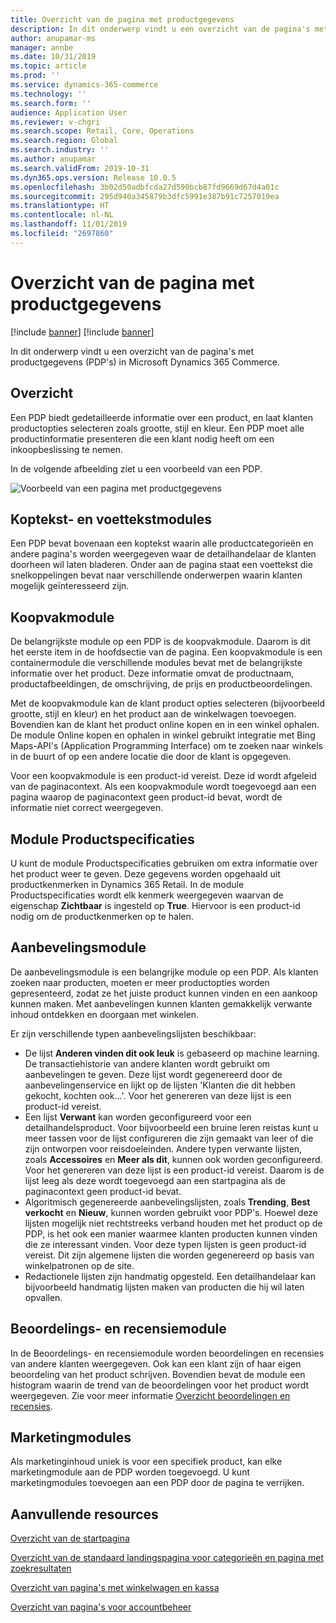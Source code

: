 ```yaml
---
title: Overzicht van de pagina met productgegevens
description: In dit onderwerp vindt u een overzicht van de pagina's met productgegevens (PDP's) in Microsoft Dynamics 365 Commerce.
author: anupamar-ms
manager: annbe
ms.date: 10/31/2019
ms.topic: article
ms.prod: ''
ms.service: dynamics-365-commerce
ms.technology: ''
ms.search.form: ''
audience: Application User
ms.reviewer: v-chgri
ms.search.scope: Retail, Core, Operations
ms.search.region: Global
ms.search.industry: ''
ms.author: anupamar
ms.search.validFrom: 2019-10-31
ms.dyn365.ops.version: Release 10.0.5
ms.openlocfilehash: 3b02d50adbfcda27d590bcb87fd9669d67d4a01c
ms.sourcegitcommit: 295d940a345879b3dfc5991e387b91c7257019ea
ms.translationtype: HT
ms.contentlocale: nl-NL
ms.lasthandoff: 11/01/2019
ms.locfileid: "2697860"
---
```

# <a name="overview-of-product-details-pages"></a>Overzicht van de pagina met productgegevens

[!include [banner](includes/preview-banner.md)]
[!include [banner](includes/banner.md)]

In dit onderwerp vindt u een overzicht van de pagina's met productgegevens (PDP's) in Microsoft Dynamics 365 Commerce.

## <a name="overview"></a>Overzicht

Een PDP biedt gedetailleerde informatie over een product, en laat klanten productopties selecteren zoals grootte, stijl en kleur. Een PDP moet alle productinformatie presenteren die een klant nodig heeft om een inkoopbeslissing te nemen.

In de volgende afbeelding ziet u een voorbeeld van een PDP.

![Voorbeeld van een pagina met productgegevens](./media/pdp.PNG)

## <a name="header-and-footer-modules"></a>Koptekst- en voettekstmodules

Een PDP bevat bovenaan een koptekst waarin alle productcategorieën en andere pagina's worden weergegeven waar de detailhandelaar de klanten doorheen wil laten bladeren. Onder aan de pagina staat een voettekst die snelkoppelingen bevat naar verschillende onderwerpen waarin klanten mogelijk geïnteresseerd zijn.

## <a name="buy-box-module"></a>Koopvakmodule

De belangrijkste module op een PDP is de koopvakmodule. Daarom is dit het eerste item in de hoofdsectie van de pagina. Een koopvakmodule is een containermodule die verschillende modules bevat met de belangrijkste informatie over het product. Deze informatie omvat de productnaam, productafbeeldingen, de omschrijving, de prijs en productbeoordelingen.

Met de koopvakmodule kan de klant product opties selecteren (bijvoorbeeld grootte, stijl en kleur) en het product aan de winkelwagen toevoegen. Bovendien kan de klant het product online kopen en in een winkel ophalen. De module Online kopen en ophalen in winkel gebruikt integratie met Bing Maps-API's (Application Programming Interface) om te zoeken naar winkels in de buurt of op een andere locatie die door de klant is opgegeven.

Voor een koopvakmodule is een product-id vereist. Deze id wordt afgeleid van de paginacontext. Als een koopvakmodule wordt toegevoegd aan een pagina waarop de paginacontext geen product-id bevat, wordt de informatie niet correct weergegeven.

## <a name="product-specifications-module"></a>Module Productspecificaties

U kunt de module Productspecificaties gebruiken om extra informatie over het product weer te geven. Deze gegevens worden opgehaald uit productkenmerken in Dynamics 365 Retail. In de module Productspecificaties wordt elk kenmerk weergegeven waarvan de eigenschap **Zichtbaar** is ingesteld op **True**. Hiervoor is een product-id nodig om de productkenmerken op te halen.

## <a name="recommendations-module"></a>Aanbevelingsmodule

De aanbevelingsmodule is een belangrijke module op een PDP. Als klanten zoeken naar producten, moeten er meer productopties worden gepresenteerd, zodat ze het juiste product kunnen vinden en een aankoop kunnen maken. Met aanbevelingen kunnen klanten gemakkelijk verwante inhoud ontdekken en doorgaan met winkelen.

Er zijn verschillende typen aanbevelingslijsten beschikbaar:

- De lijst **Anderen vinden dit ook leuk** is gebaseerd op machine learning. De transactiehistorie van andere klanten wordt gebruikt om aanbevelingen te geven. Deze lijst wordt gegenereerd door de aanbevelingenservice en lijkt op de lijsten 'Klanten die dit hebben gekocht, kochten ook...'. Voor het genereren van deze lijst is een product-id vereist.
- Een lijst **Verwant** kan worden geconfigureerd voor een detailhandelsproduct. Voor bijvoorbeeld een bruine leren reistas kunt u meer tassen voor de lijst configureren die zijn gemaakt van leer of die zijn ontworpen voor reisdoeleinden. Andere typen verwante lijsten, zoals **Accessoires** en **Meer als dit**, kunnen ook worden geconfigureerd. Voor het genereren van deze lijst is een product-id vereist. Daarom is de lijst leeg als deze wordt toegevoegd aan een startpagina als de paginacontext geen product-id bevat.
- Algoritmisch gegenereerde aanbevelingslijsten, zoals **Trending**, **Best verkocht** en **Nieuw**, kunnen worden gebruikt voor PDP's. Hoewel deze lijsten mogelijk niet rechtstreeks verband houden met het product op de PDP, is het ook een manier waarmee klanten producten kunnen vinden die ze interessant vinden. Voor deze typen lijsten is geen product-id vereist. Dit zijn algemene lijsten die worden gegenereerd op basis van winkelpatronen op de site.
- Redactionele lijsten zijn handmatig opgesteld. Een detailhandelaar kan bijvoorbeeld handmatig lijsten maken van producten die hij wil laten opvallen.

## <a name="ratings-and-reviews-module"></a>Beoordelings- en recensiemodule

In de Beoordelings- en recensiemodule worden beoordelingen en recensies van andere klanten weergegeven. Ook kan een klant zijn of haar eigen beoordeling van het product schrijven. Bovendien bevat de module een histogram waarin de trend van de beoordelingen voor het product wordt weergegeven. Zie voor meer informatie [Overzicht beoordelingen en recensies](ratings-reviews-overview.md).

## <a name="marketing-modules"></a>Marketingmodules

Als marketinginhoud uniek is voor een specifiek product, kan elke marketingmodule aan de PDP worden toegevoegd. U kunt marketingmodules toevoegen aan een PDP door de pagina te verrijken. 

## <a name="additional-resources"></a>Aanvullende resources

[Overzicht van de startpagina](quick-tour-home-page.md)

[Overzicht van de standaard landingspagina voor categorieën en pagina met zoekresultaten](category-search-page-overview.md)

[Overzicht van pagina's met winkelwagen en kassa](quick-tour-cart-checkout.md)

[Overzicht van pagina's voor accountbeheer](quick-tour-account-management.md)
